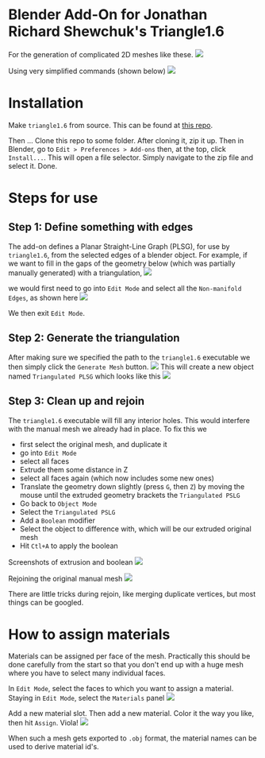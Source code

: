 # Blender Add-On for Jonathan Richard Shewchuk's Triangle1.6
For the generation of complicated 2D meshes like these.
![](./doc/images/ShowCase1.png)

Using very simplified commands (shown below)
![](./doc/images/ShowCase2.png)

# Installation
Make `triangle1.6` from source. This can be found at 
[this repo](https://github.com/doctor-janv/triangle_v1_6).

Then ... Clone this repo to some folder. After cloning it, zip it up. Then in Blender, go to `Edit > Preferences > Add-ons` then, at the top, click `Install...`. This will open a file selector. Simply navigate to the zip file and select it. Done.

# Steps for use
## Step 1: Define something with edges
The add-on defines a Planar Straight-Line Graph (PLSG), for use by `triangle1.6`, from the selected edges of a blender object. For example,
if we want to fill in the gaps of the geometry below (which was partially manually generated) with a triangulation,
![](./doc/images/Step1.png)

we would first need to go into `Edit Mode` and select all the `Non-manifold Edges`, as shown here
![](./doc/images/Step1b.png)

We then exit `Edit Mode`.

## Step 2: Generate the triangulation
After making sure we specified the path to the `triangle1.6` executable we then simply click the `Generate Mesh` button. 
![](./doc/images/Step2a.png)
This will create a new object named `Triangulated PLSG` which looks like this
![](./doc/images/Step2b.png)

## Step 3: Clean up and rejoin
The `triangle1.6` executable will fill any interior holes. This would interfere with the manual mesh we already had in place. To fix this we 
- first select the original mesh, and duplicate it
- go into `Edit Mode`
- select all faces
- Extrude them some distance in Z
- select all faces again (which now includes some new ones)
- Translate the geometry down slightly (press `G`, then `Z`) by moving the mouse until the extruded geometry brackets the `Triangulated PSLG`
- Go back to `Object Mode`
- Select the `Triangulated PSLG`
- Add a `Boolean` modifier
- Select the object to difference with, which will be our extruded original mesh
- Hit `Ctl+A` to apply the boolean

Screenshots of extrusion and boolean
![](./doc/images/Step3a.png)

Rejoining the original manual mesh
![](./doc/images/Step3b.png)

There are little tricks during rejoin, like merging duplicate vertices, but most things can be googled.

# How to assign materials
Materials can be assigned per face of the mesh. Practically this should be done carefully from the start so that you don't end up with a huge mesh where you have to select many individual faces.

In `Edit Mode`, select the faces to which you want to assign a material. Staying in `Edit Mode`, select the `Materials` panel
![](./doc/images/Materials1.png)

Add a new material slot. Then add a new material. Color it the way you like, then hit `Assign`. Viola!
![](./doc/images/Materials2.png)

When such a mesh gets exported to `.obj` format, the material names can be used to derive material id's.